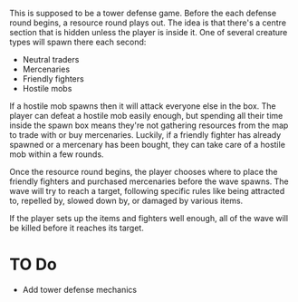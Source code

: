 This is supposed to be a tower defense game.
Before the each defense round begins, a resource round plays out.
The idea is that there's a centre section that is hidden unless the player is inside it.
One of several creature types will spawn there each second:
  - Neutral traders
  - Mercenaries
  - Friendly fighters
  - Hostile mobs

If a hostile mob spawns then it will attack everyone else in the box.
The player can defeat a hostile mob easily enough,
but spending all their time inside the spawn box means they're not gathering resources from the map to trade with or buy mercenaries.
Luckily, if a friendly fighter has already spawned or a mercenary has been bought, they can take care of a hostile mob within a few rounds.

Once the resource round begins, the player chooses where to place the friendly fighters and purchased mercenaries before the wave spawns.
The wave will try to reach a target, following specific rules like being attracted to, repelled by, slowed down by, or damaged by various items.

If the player sets up the items and fighters well enough, all of the wave will be killed before it reaches its target.

# TO Do
- Add tower defense mechanics


